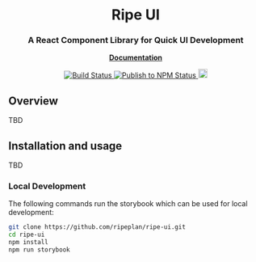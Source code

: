 <h1 align="center">Ripe UI</h1>
<h3 align="center">
	A React Component Library for Quick UI Development
</h3>

<p align="center">
	<strong>
		<a href="https://ripe-ui.com/">Documentation</a>
	</strong>
</p>
<p align="center">
	<a href="https://github.com/ripeplan/ripe-ui/actions">
    <img alt="Build Status" src="https://github.com/ripeplan/ripe-ui/actions/workflows/static.yml/badge.svg">
  </a>
  <a href="https://github.com/ripeplan/ripe-ui/actions">
    <img alt="Publish to NPM Status" src="https://github.com/ripeplan/ripe-ui/actions/workflows/publish.yml/badge.svg">
  </a>
	<a href="https://badge.fury.io/js/@ripe-ui%2Freact">
    <img src="https://badge.fury.io/js/@ripe-ui%2Freact.svg" alt="npm version" height="18">
  </a>
</p>

## Overview

TBD

## Installation and usage

TBD

### Local Development

The following commands run the storybook which can be used for local development:

```sh
git clone https://github.com/ripeplan/ripe-ui.git
cd ripe-ui
npm install
npm run storybook
```
